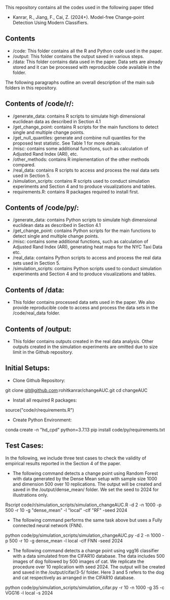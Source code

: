 This repository contains all the codes used in the following paper titled 
- Kanrar, R., Jiang, F., Cai, Z. (2024+). Model-free Change-point Detection Using Modern Classifiers. 



## Contents

- /code: This folder contains all the R and Python code used in the paper.
- /output: This folder contains the output saved in various steps.
- /data: This folder contains data used in the paper. Data sets are already stored and it can be processed with reproducible code available in the folder. 

The following paragraphs outline an overall description of the main sub folders in this repository.

## Contents of /code/r/:

- /generate_data: contains R scripts to simulate high dimensional euclidean data as described in Section 4.1
- /get_change_point: contains R scripts for the main functions to detect single and multiple change points.
- /get_null_quantiles: generate and combine null quantiles for the proposed test statistic. See Table 1 for more details.
- /misc: contains some additional functions, such as calculation of Adjusted Rand Index (ARI), etc.
- /other_methods: contains R implementation of the other methods compared.
- /real_data: contains R scripts to access and process the real data sets used in Section 5.
- /simulation_scripts: contains R scripts used to conduct simulation experiments and Section 4 and to produce visualizations and tables. 
- requirements.R: contains R packages required to install first.

## Contents of /code/py/:

- /generate_data: contains Python scripts to simulate high dimensional euclidean data as described in Section 4.1
- /get_change_point: contains Python scripts for the main functions to detect single and multiple change points.
- /misc: contains some additional functions, such as calculation of Adjusted Rand Index (ARI), generating heat maps for the NYC Taxi Data etc.
- /real_data: contains Python scripts to access and process the real data sets used in Section 5.
- /simulation_scripts: contains Python scripts used to conduct simulation experiments and Section 4 and to produce visualizations and tables. 

## Contents of /data:
- This folder contains processed data sets used in the paper. We also provide reproducible code to access and process the data sets in the /code/real_data folder.

## Contents of /output:
- This folder contains outputs created in the real data analysis. Other outputs created in the simulation experiments are omitted due to size limit in the Github repository. 


## Initial Setups:

- Clone Github Repository:

git clone git@github.com:rohitkanrar/changeAUC.git
cd changeAUC

- Install all required R packages:

source("code/r/requirements.R")

- Create Python Environment:

conda create -n "hd_cpd" python=3.7.13
pip install code/py/requirements.txt


## Test Cases:

In the following, we include three test cases to check the validity of empirical results reported in the Section 4 of the paper.

- The following command detects a change point using Random Forest with data generated by the Dense Mean setup with sample size 1000 and dimension 500 over 10 replications. The output will be created and saved in the /output/dense_mean/ folder. We set the seed to 2024 for illustrations only. 

Rscript code/r/simulation_scripts/simulation_changeAUC.R -d 2 -n 1000 -p 500 -r 10 -g "dense_mean" -l "local" -clf "RF" -seed 2024

- The following command performs the same task above but uses a Fully connected neural network (FNN).

python code/py/simulation_scripts/simulation_changeAUC.py -d 2 -n 1000 -p 500 -r 10 -g dense_mean -l local -clf FNN -seed 2024

- The following command detects a change point using vgg16 classifier with a data simulated from the CIFAR10 database. The data includes 500 images of dog followed by 500 images of cat. We replicate the procedure over 10 replication with seed 2024. The output will be created and saved in the /output/cifar/3-5/ folder. Here 3 and 5 refers to the dog and cat respectively as arranged in the CIFAR10 database. 

python code/py/simulation_scripts/simulation_cifar.py -r 10 -n 1000 -g 35 -c VGG16 -l local -s 2024